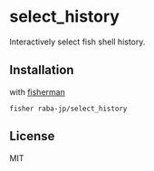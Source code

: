 # select_history
Interactively select fish shell history.

## Installation
with [fisherman](https://github.com/fisherman/fisherman)

```
fisher raba-jp/select_history
```

## License
MIT
